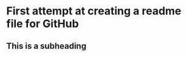 First attempt at creating a readme file for GitHub
==================================================

This is a subheading
-------------------------------------------------
